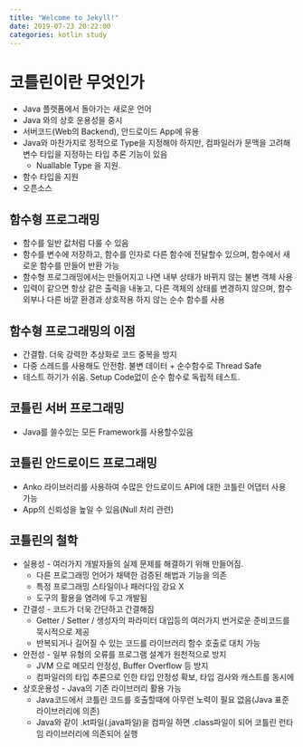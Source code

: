 ```yaml
---
title: "Welcome to Jekyll!"
date: 2019-07-23 20:22:00 
categories: kotlin study
---
```



# 코틀린이란 무엇인가

* Java 플랫폼에서 돌아가는 새로운 언어
* Java 와의 상호 운용성을 중시
* 서버코드(Web의 Backend), 안드로이드 App에 유용
* Java와 마찬가지로 정적으로 Type을 지정해야 하지만, 컴파일러가 문맥을 고려해 변수 타입을 지정하는 타입 추론 기능이 있음
  - Nuallable Type 을 지원. 
* 함수 타입을 지원
* 오픈소스

## 함수형 프로그래밍
  - 함수를 일반 값처럼 다룰 수 있음
  - 함수를 변수에 저장하고, 함수를 인자로 다른 함수에 전달할수 있으며, 함수에서 새로운 함수를 만들어 반환 가능
  - 함수형 프로그래밍에서는 만들어지고 나면 내부 상태가 바뀌지 않는 불변 객체 사용
  - 입력이 같으면 항상 같은 출력을 내놓고, 다른 객체의 상태를 변경하지 않으며, 함수 외부나 다른 바깥 환경과 상호작용 하지 않는 순수 함수를 사용
  
## 함수형 프로그래밍의 이점
  - 간결함. 더욱 강력한 추상화로 코드 중복을 방지
  - 다중 스레드를 사용해도 안전함. 불변 데이터 + 순수함수로 Thread Safe
  - 테스트 하기가 쉬움. Setup Code없이 순수 함수로 독립적 테스트.

## 코틀린 서버 프로그래밍
* Java를 쓸수있는 모든 Framework를 사용할수있음

## 코틀린 안드로이드 프로그래밍
* Anko 라이브러리를 사용하여 수많은 안드로이드 API에 대한 코틀린 어댑터 사용 가능
* App의 신뢰성을 높일 수 있음(Null 처리 관련)


## 코틀린의 철학
* 실용성 - 여러가지 개발자들의 실제 문제를 해결하기 위해 만들어짐. 
  - 다른 프로그래밍 언어가 채택한 검증된 해법과 기능을 의존
  - 특정 프로그래밍 스타일이나 패러다임 강요 X
  - 도구의 활용을 염려에 두고 개발됨
* 간결성 - 코드가 더욱 간단하고 간결해짐
  - Getter / Setter / 생성자의 파라미터 대입등의 여러가지 번거로운 준비코드를 묵시적으로 제공
  - 반복되거나 길어질 수 있는 코드를 라이브러리 함수 호출로 대치 가능
* 안전성 - 일부 유형의 오류를 프로그램 설계가 원천적으로 방지
  - JVM 으로 메모리 안정성, Buffer Overflow 등 방지
  - 컴파일러의 타입 추론으로 인한 타입 안정성 확보, 타입 검사와 캐스트를 동시에
* 상호운용성 - Java의 기존 라이브러리 활용 가능
  - Java코드에서 코틀린 코드를 호출할때에 아무런 노력이 필요 없음(Java 표준 라이브러리에 의존)
  - Java와 같이 .kt파일(.java파일)을 컴파일 하면 .class파일이 되어 코틀린 런타임 라이브러리에 의존되어 실행
  
  
  

